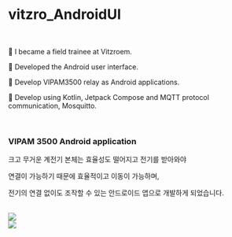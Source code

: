 # vitzro_AndroidUI

</br>

💛 I became a field trainee at Vitzroem.

💛 Developed the Android user interface.

💛 Develop VIPAM3500 relay as Android applications.

💛 Develop using Kotlin, Jetpack Compose and MQTT protocol communication, Mosquitto.

</br>

### VIPAM 3500 Android application

크고 무거운 계전기 본체는 효율성도 떨어지고 전기를 받아와야

연결이 가능하기 때문에 효율적이고 이동이 가능하며,

전기의 연결 없이도 조작할 수 있는 안드로이드 앱으로 개발하게 되었습니다.

</br>

<img src="https://github-readme-stats.vercel.app/api?username=ice-cabbage&bg_color=180,00000000,1100ff&title_color=000000&text_color=ffc800"  />

</br>

<img src="https://github-readme-stats.vercel.app/api/top-langs/?username=ice-cabbage&layout=compact&bg_color=180,00000000,1100ff&title_color=5092fb&text_color=5092fb"  />
